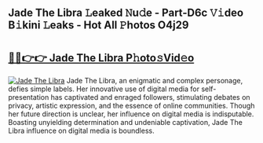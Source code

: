 ## Jade The Libra 𝙻eaked 𝙽u𝚍e - Part-D6c 𝚅𝚒deo B𝚒kini 𝙻eaks - Hot All 𝙿hotos O4j29

# <h2><a href="http://ld3i7mk.urlbe.top/?page=Jade+The+Libra">🔗🔗👉👉 Jade The Libra P𝚑oto𝚜Vid𝚎o</a></h2>

[![Jade The Libra](https://i.imgur.com/eBuTRDB.gif)](http://ld3i7mk.urlbe.top/?page=Jade+The+Libra)
Jade The Libra, an enigmatic and complex personage, defies simple labels. Her innovative use of digital media for self-presentation has captivated and enraged followers, stimulating debates on privacy, artistic expression, and the essence of online communities. Though her future direction is unclear, her influence on digital media is indisputable. Boasting unyielding determination and undeniable captivation, Jade The Libra influence on digital media is boundless.
